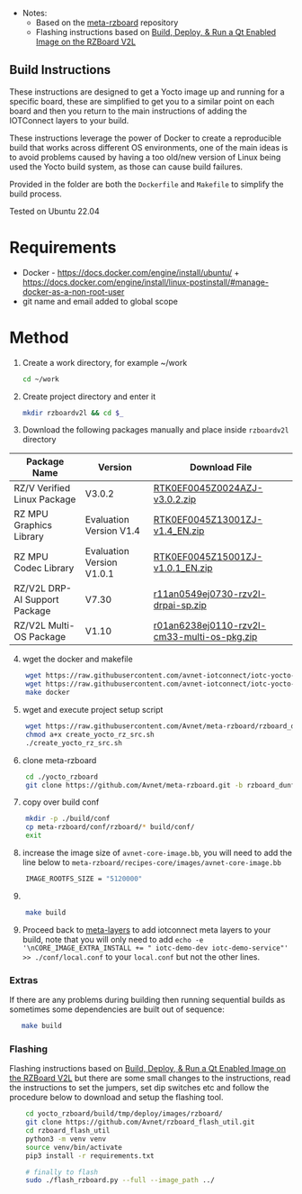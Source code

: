 * Notes:
	* Based on the [meta-rzboard](https://github.com/Avnet/meta-rzboard/tree/rzboard_dunfell_5.10_v2) repository
    * Flashing instructions based on [Build, Deploy, & Run a Qt Enabled Image on the RZBoard V2L](https://www.hackster.io/lucas-keller/build-deploy-run-a-qt-enabled-image-on-the-rzboard-v2l-de6c41#toc-hardware-configuration-11)

## Build Instructions

These instructions are designed to get a Yocto image up and running for a specific board, these are simplified to get you to a similar point on each board and then you return to the main instructions of adding the IOTConnect layers to your build.

These instructions leverage the power of Docker to create a reproducible build that works across different OS environments, one of the main ideas is to avoid problems caused by having a too old/new version of Linux being used the Yocto build system, as those can cause build failures.

Provided in the folder are both the `Dockerfile` and `Makefile` to simplify the build process.

Tested on Ubuntu 22.04

# Requirements
- Docker - https://docs.docker.com/engine/install/ubuntu/ + https://docs.docker.com/engine/install/linux-postinstall/#manage-docker-as-a-non-root-user
- git name and email added to global scope

# Method
1. Create a work directory, for example ~/work
    ```bash
    cd ~/work
    ```

2. Create project directory and enter it
    ```bash
    mkdir rzboardv2l && cd $_
    ```

3. Download the following packages manually and place inside `rzboardv2l` directory

| Package Name                  | Version                    | Download File                               |
| ----------------------------- | -------------------------- | ------------------------------------------- |
| RZ/V Verified Linux Package   | V3.0.2             | [RTK0EF0045Z0024AZJ-v3.0.2.zip](https://www.renesas.com/us/en/document/swo/rzv-verified-linux-package-v302rtk0ef0045z0024azj-v302zip?r=1628526) |
| RZ MPU Graphics Library       | Evaluation Version V1.4 | [RTK0EF0045Z13001ZJ-v1.4_EN.zip](https://www.renesas.com/us/en/document/swo/rz-mpu-graphics-library-evaluation-version-rzv2l-rtk0ef0045z13001zj-v14enzip?r=1843541) |
| RZ MPU Codec Library          | Evaluation Version V1.0.1 | [RTK0EF0045Z15001ZJ-v1.0.1_EN.zip](https://www.renesas.com/us/en/document/swo/rz-mpu-video-codec-library-evaluation-version-rzv2l-rtk0ef0045z15001zj-v101enzip?r=1844066) |
| RZ/V2L DRP-AI Support Package | V7.30                      | [r11an0549ej0730-rzv2l-drpai-sp.zip](https://www.renesas.com/us/en/document/sws/rzv2l-drp-ai-support-package-version-730?r=1558356) |
| RZ/V2L Multi-OS Package       | V1.10                      | [r01an6238ej0110-rzv2l-cm33-multi-os-pkg.zip](https://www.renesas.com/us/en/document/sws/rzv-multi-os-package-v110) |


4. wget the docker and makefile
```bash
    wget https://raw.githubusercontent.com/avnet-iotconnect/iotc-yocto-python-sdk/dunfell/board_specific_readmes/rzboardv2l/Dockerfile
    wget https://raw.githubusercontent.com/avnet-iotconnect/iotc-yocto-python-sdk/dunfell/board_specific_readmes/rzboardv2l/Makefile
    make docker
```

5. wget and execute project setup script
``` bash
    wget https://raw.githubusercontent.com/Avnet/meta-rzboard/rzboard_dunfell_5.10_v2/tools/create_yocto_rz_src.sh
    chmod a+x create_yocto_rz_src.sh
    ./create_yocto_rz_src.sh
```

6. clone meta-rzboard
```bash
    cd ./yocto_rzboard
    git clone https://github.com/Avnet/meta-rzboard.git -b rzboard_dunfell_5.10_v2 
```

7. copy over build conf
```bash
    mkdir -p ./build/conf
    cp meta-rzboard/conf/rzboard/* build/conf/
    exit
```

8. increase the image size of `avnet-core-image.bb`, you will need to add the line below to `meta-rzboard/recipes-core/images/avnet-core-image.bb`
```bash
	IMAGE_ROOTFS_SIZE = "5120000"
```

9.
```bash
    make build
```
9. Proceed back to [meta-layers](../meta-layers.md) to add iotconnect meta layers to your build, note that you will only need to add
`echo -e '\nCORE_IMAGE_EXTRA_INSTALL += " iotc-demo-dev iotc-demo-service"' >> ./conf/local.conf`
 to your `local.conf` but not the other lines.

### Extras

If there are any problems during building then running sequential builds as sometimes some dependencies are built out of sequence:
```bash
   make build
```

### Flashing
Flashing instructions based on [Build, Deploy, & Run a Qt Enabled Image on the RZBoard V2L](https://www.hackster.io/lucas-keller/build-deploy-run-a-qt-enabled-image-on-the-rzboard-v2l-de6c41#toc-hardware-configuration-11) but there are some small changes to the instructions, read the instructions to set the jumpers, set dip switches etc and follow the procedure below to download and setup the flashing tool.
```bash
	cd yocto_rzboard/build/tmp/deploy/images/rzboard/
	git clone https://github.com/Avnet/rzboard_flash_util.git
	cd rzboard_flash_util
	python3 -m venv venv
	source venv/bin/activate
	pip3 install -r requirements.txt

	# finally to flash
	sudo ./flash_rzboard.py --full --image_path ../	
```


